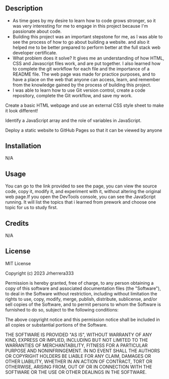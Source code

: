 # <Prework Study Guide Webpage>

## Description

- As time goes by my desire to learn how to code grows stronger, so it was very interesting for me to engage in this project because I'm passionate about code. 
- Building this project was an important stepstone for me, as I was able to see the process of how to go about building a website. and also it helped me to be better prepared to perform better at the full stack web developer certificate.
- What problem does it solve? It gives me an understanding of how HTML, CSS and Javascript files work, and are put together. I also learned how to complete the git workflow for each file and the importance of a README file. The web page was made for practice purposes, and to have a place on the web that anyone can access, learn, and remember from the knowledge gained by the process of building this project.
- I was able to learn how to use Git version control, create a code repository, complete the Git workflow, and save my work.

Create a basic HTML webpage and use an external CSS style sheet to make it look different!

Identify a JavaScript array and the role of variables in JavaScript.

Deploy a static website to GitHub Pages so that it can be viewed by anyone

## Installation

N/A

## Usage

You can go to the link provided to see the page, you can view the source code, copy it, modify it, and experiment with it, without altering the original web page.If you open the DevTools console, you can see the JavaScript running.
It will list the topics that i learned from prework and choose one topic for us to study first.
## Credits

N/A

## License

MIT License

Copyright (c) 2023 Jrherrera333

Permission is hereby granted, free of charge, to any person obtaining a copy
of this software and associated documentation files (the "Software"), to deal
in the Software without restriction, including without limitation the rights
to use, copy, modify, merge, publish, distribute, sublicense, and/or sell
copies of the Software, and to permit persons to whom the Software is
furnished to do so, subject to the following conditions:

The above copyright notice and this permission notice shall be included in all
copies or substantial portions of the Software.

THE SOFTWARE IS PROVIDED "AS IS", WITHOUT WARRANTY OF ANY KIND, EXPRESS OR
IMPLIED, INCLUDING BUT NOT LIMITED TO THE WARRANTIES OF MERCHANTABILITY,
FITNESS FOR A PARTICULAR PURPOSE AND NONINFRINGEMENT. IN NO EVENT SHALL THE
AUTHORS OR COPYRIGHT HOLDERS BE LIABLE FOR ANY CLAIM, DAMAGES OR OTHER
LIABILITY, WHETHER IN AN ACTION OF CONTRACT, TORT OR OTHERWISE, ARISING FROM,
OUT OF OR IN CONNECTION WITH THE SOFTWARE OR THE USE OR OTHER DEALINGS IN THE
SOFTWARE.